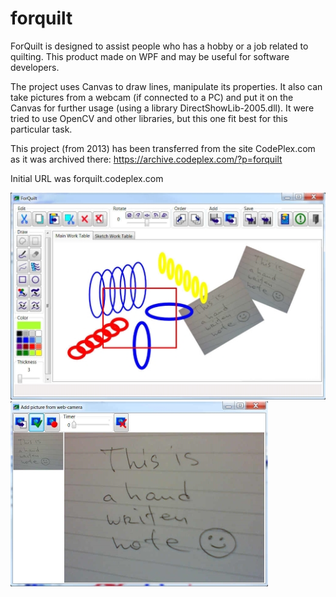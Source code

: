 # forquilt
ForQuilt is designed to assist people who has a hobby or a job related to quilting.   This product made on WPF and may be useful for software developers.

The project uses Canvas to draw lines, manipulate its properties. It also can take pictures from a webcam (if connected to a PC) and put it on the Canvas for further usage (using a library DirectShowLib-2005.dll). It were tried to use OpenCV and other libraries, but this one fit best for this particular task.

This project (from 2013) has been transferred from the site CodePlex.com as it was archived there:
https://archive.codeplex.com/?p=forquilt

Initial URL was forquilt.codeplex.com

![ForQuilt application](docs/images/screenshot.jpg)
![Capture from webcamera](docs/images/captured-from-web-camera.jpg)
